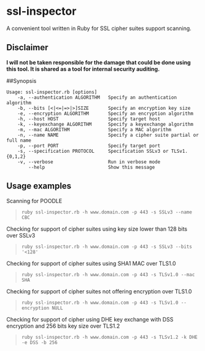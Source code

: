 ssl-inspector
=============

A convenient tool written in Ruby for SSL cipher suites support scanning.

## Disclaimer

**I will not be taken responsible for the damage that could be done using this tool. It is shared as a tool for internal security auditing.**

##Synopsis
```text
Usage: ssl-inspector.rb [options]
    -a, --authentication ALGORITHM   Specify an authentication algorithm
    -b, --bits [<|<=|=>|>]SIZE       Specify an encryption key size
    -e, --encryption ALGORITHM       Specify an encryption algorithm
    -h, --host HOST                  Specify target host
    -k, --keyexchange ALGORITHM      Specify a keyexchange algorithm
    -m, --mac ALGORITHM              Specify a MAC algorithm
    -n, --name NAME                  Specify a cipher suite partial or full name
    -p, --port PORT                  Specify target port
    -s, --specification PROTOCOL     Specification SSLv3 or TLSv1.{0,1,2}
    -v, --verbose                    Run in verbose mode
        --help                       Show this message
```

## Usage examples

Scanning for POODLE
>```ruby ssl-inspector.rb -h www.domain.com -p 443 -s SSLv3 --name CBC```

Checking for support of cipher suites using key size lower than 128 bits over SSLv3
>```ruby ssl-inspector.rb -h www.domain.com -p 443 -s SSLv3 --bits '<128'```

Checking for support of cipher suites using SHA1 MAC over TLS1.0
>```ruby ssl-inspector.rb -h www.domain.com -p 443 -s TLSv1.0 --mac SHA```

Checking for support of cipher suites not offering encryption over TLS1.0 
>```ruby ssl-inspector.rb -h www.domain.com -p 443 -s TLSv1.0 --encryption NULL```

Checking for support of cipher using DHE key exchange with DSS encryption and 256 bits key size over TLS1.2
>```ruby ssl-inspector.rb -h www.domain.com -p 443 -s TLSv1.2 -k DHE -e DSS -b 256```

